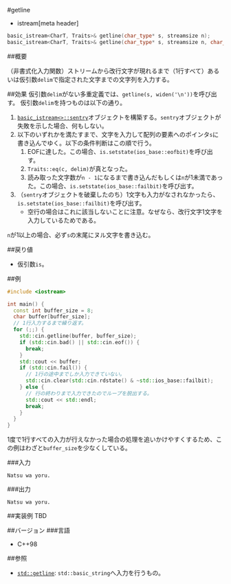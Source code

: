 #getline
* istream[meta header]

```cpp
basic_istream<CharT, Traits>& getline(char_type* s, streamsize n);
basic_istream<CharT, Traits>& getline(char_type* s, streamsize n, char_type delim);
```

##概要

（非書式化入力関数）ストリームから改行文字が現れるまで（1行すべて）あるいは仮引数`delim`で指定された文字までの文字列を入力する。

##効果
仮引数`delim`がない多重定義では、`getline(s, widen('\n'))`を呼び出す。
仮引数`delim`を持つものは以下の通り。

1. [`basic_istream<>::sentry`](../../istream/basic_istream/sentry.md)オブジェクトを構築する。`sentry`オブジェクトが失敗を示した場合、何もしない。
1. 以下のいずれかを満たすまで、文字を入力して配列の要素へのポインタ`s`に書き込んでゆく。以下の条件判断はこの順で行う。
    1. EOFに達した。この場合、`is.setstate(ios_base::eofbit)`を呼び出す。
    1. `Traits::eq(c, delim)`が真となった。
    1. 読み取った文字数が`n - 1`になるまで書き込んだもしくは`n`が1未満であった。この場合、`is.setstate(ios_base::failbit)`を呼び出す。
1. （`sentry`オブジェクトを破棄したのち）1文字も入力がなされなかったら、`is.setstate(ios_base::failbit)`を呼び出す。
    - 空行の場合はこれに該当しないことに注意。なぜなら、改行文字1文字を入力しているためである。

`n`が1以上の場合、必ず`s`の末尾にヌル文字を書き込む。

##戻り値
- 仮引数`is`。

##例
```cpp
#include <iostream>

int main() {
  const int buffer_size = 8;
  char buffer[buffer_size];
  // 1行入力するまで繰り返す。
  for (;;) {
    std::cin.getline(buffer, buffer_size);
    if (std::cin.bad() || std::cin.eof()) {
      break;
    }
    std::cout << buffer;
    if (std::cin.fail()) {
      // 1行の途中までしか入力できていない。
      std::cin.clear(std::cin.rdstate() & ~std::ios_base::failbit);
    } else {
      // 行の終わりまで入力できたのでループを脱出する。
      std::cout << std::endl;
      break;
    }
  }
}
```

1度で1行すべての入力が行えなかった場合の処理を追いかけやすくするため、この例はわざと`buffer_size`を少なくしている。

###入力
```
Natsu wa yoru.
```

###出力
```
Natsu wa yoru.
```

##実装例
TBD

##バージョン
###言語
- C++98

##参照
- [`std::getline`](../../string/basic_string/getline.md): `std::basic_string`へ入力を行うもの。
